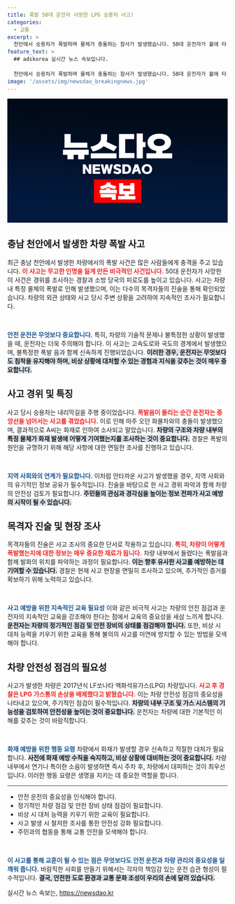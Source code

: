 ```yaml
---
title: 폭발 50대 운전자 사망한 LPG 승용차 사고!
categories:
  - 교통
excerpt: >
  천안에서 승용차가 폭발하며 물체가 충돌하는 참사가 발생했습니다. 50대 운전자가 불에 타 숨진 이 사고는 LPG가스와는 무관한 것으로, 경찰은 폭발 원인을 조사 중입니다.
feature_text: >
  ## adskorea 실시간 뉴스 속보입니다.

  천안에서 승용차가 폭발하며 물체가 충돌하는 참사가 발생했습니다. 50대 운전자가 불에 타 숨진 이 사고는 LPG가스와는 무관한 것으로, 경찰은 폭발 원인을 조사 중입니다.
image: '/assets/img/newsdao_breakingnews.jpg'
---
```


<p><img src="/assets/img/newsdao_breakingnews.jpg" alt="adskorea 속보" /></p>

<h2 data-ke-size="size26">충남 천안에서 발생한 차량 폭발 사고</h2>

<p data-ke-size="size16">최근 충남 천안에서 발생한 차량에서의 폭발 사건은 많은 사람들에게 충격을 주고 있습니다. <b><span style="color: #ee2323;">이 사고는 무고한 인명을 잃게 만든 비극적인 사건입니다.</span></b> 50대 운전자가 사망한 이 사건은 경위를 조사하는 경찰과 소방 당국의 피로도를 높이고 있습니다. 사고는 차량 내 특정 물체의 폭발로 인해 발생했으며, 이는 다수의 목격자들의 진술을 통해 확인되었습니다. 차량의 외관 상태와 사고 당시 주변 상황을 고려하여 지속적인 조사가 필요합니다.</p>

<p data-ke-size="size16">&nbsp;</p>

<p><b><span style="color: #1a5490;">안전 운전은 무엇보다 중요합니다.</span></b> 특히, 차량의 기술적 문제나 불특정한 상황이 발생했을 때, 운전자는 더욱 주의해야 합니다. 이 사고는 고속도로와 국도의 경계에서 발생했으며, 불특정한 폭발 음과 함께 신속하게 진행되었습니다. <b><span style="background-color: #21538527;">이러한 경우, 운전자는 무엇보다도 침착을 유지해야 하며, 비상 상황에 대처할 수 있는 경험과 지식을 갖추는 것이 매우 중요합니다.</span></b></p>

<h2 data-ke-size="size26">사고 경위 및 특징</h2>

<p data-ke-size="size16">사고 당시 승용차는 내리막길을 주행 중이었습니다. <b><span style="color: #ee2323;">폭발음이 들리는 순간 운전자는 중앙선을 넘어서는 사고를 겪었습니다.</span></b> 이로 인해 마주 오던 화물차와의 충돌이 발생했으며, 결과적으로 A씨는 화재로 인하여 소사되고 말았습니다. <b><span style="background-color: #21538527;">차량의 구조와 차량 내부의 특정 물체가 화재 발생에 어떻게 기여했는지를 조사하는 것이 중요합니다.</span></b> 경찰은 폭발의 원인을 규명하기 위해 해당 사항에 대한 면밀한 조사를 진행하고 있습니다.</p>

<p data-ke-size="size16">&nbsp;</p>

<p><b><span style="color: #1a5490;">지역 사회와의 연계가 필요합니다.</span></b> 이처럼 안타까운 사고가 발생했을 경우, 지역 사회와의 유기적인 정보 공유가 필수적입니다. 진술을 바탕으로 한 사고 경위 파악과 함께 차량의 안전성 검토가 필요합니다. <b><span style="background-color: #21538527;">주민들의 관심과 경각심을 높이는 정보 전파가 사고 예방의 시작이 될 수 있습니다.</span></b></p>

<h2 data-ke-size="size26">목격자 진술 및 현장 조사</h2>

<p data-ke-size="size16">목격자들의 진술은 사고 조사의 중요한 단서로 작용하고 있습니다. <b><span style="color: #ee2323;">특히, 차량이 어떻게 폭발했는지에 대한 정보는 매우 중요한 재료가 됩니다.</span></b> 차량 내부에서 들렸다는 폭발음과 함께 발화의 위치를 파악하는 과정이 필요합니다. <b><span style="background-color: #21538527;">이는 향후 유사한 사고를 예방하는 데 기여할 수 있습니다.</span></b> 경찰은 현재 사고 현장을 면밀히 조사하고 있으며, 추가적인 증거를 확보하기 위해 노력하고 있습니다.</p>

<p data-ke-size="size16">&nbsp;</p>

<p><b><span style="color: #1a5490;">사고 예방을 위한 지속적인 교육 필요성</span></b> 이와 같은 비극적 사고는 차량의 안전 점검과 운전자의 지속적인 교육을 강조해야 한다는 점에서 교육의 중요성을 새삼 느끼게 합니다. <b><span style="background-color: #21538527;">운전자는 차량의 정기적인 점검 및 안전 장비의 상태를 점검해야 합니다.</span></b> 또한, 비상 시 대처 능력을 키우기 위한 교육을 통해 불의의 사고를 미연에 방지할 수 있는 방법을 모색해야 합니다.</p>

<h2 data-ke-size="size26">차량 안전성 점검의 필요성</h2>

<p data-ke-size="size16">사고가 발생한 차량은 2017년식 LF쏘나타 액화석유가스(LPG) 차량입니다. <b><span style="color: #ee2323;">사고 후 경찰은 LPG 가스통의 손상을 배제했다고 밝혔습니다.</span></b> 이는 차량 안전성 점검의 중요성을 나타내고 있으며, 주기적인 점검이 필수적입니다. <b><span style="background-color: #21538527;">차량의 내부 구조 및 가스 시스템의 기능성을 검토하여 안전성을 높이는 것이 중요합니다.</span></b> 운전자는 차량에 대한 기본적인 이해를 갖추는 것이 바람직합니다.</p>

<p data-ke-size="size16">&nbsp;</p>

<p><b><span style="color: #1a5490;">화재 예방을 위한 행동 요령</span></b> 차량에서 화재가 발생할 경우 신속하고 적절한 대처가 필요합니다. <b><span style="background-color: #21538527;">사전에 화재 예방 수칙을 숙지하고, 비상 상황에 대비하는 것이 중요합니다.</span></b> 차량 내부에서 연기나 특이한 소음이 발생하면 즉시 주차 후, 차량에서 대피하는 것이 최우선입니다. 이러한 행동 요령은 생명을 지키는 데 중요한 역할을 합니다.</p>

<hr style="height: 1px; background-color: #333;"/>

<ul>
<li>안전 운전의 중요성을 인식해야 합니다.</li>
<li>정기적인 차량 점검 및 안전 장비 상태 점검이 필요합니다.</li>
<li>비상 시 대처 능력을 키우기 위한 교육이 필요합니다.</li>
<li>사고 발생 시 철저한 조사를 통한 안전성 강화 필요합니다.</li>
<li>주민과의 협동을 통해 교통 안전을 모색해야 합니다.</li>
</ul>

<p data-ke-size="size16">&nbsp;</p>

<p><b><span style="color: #1a5490;">이 사고를 통해 교훈이 될 수 있는 점은 무엇보다도 안전 운전과 차량 관리의 중요성을 일깨워 줍니다.</span></b> 바람직한 사회를 만들기 위해서는 각자의 책임감 있는 운전 습관 형성이 필수적입니다. <b><span style="background-color: #21538527;">결국, 안전한 도로 환경과 교통 문화 조성이 우리의 손에 달려 있습니다.</span></b></p>
실시간 뉴스 속보는, <a href="https://newsdao.kr" rel="dofollow">https://newsdao.kr</a>


